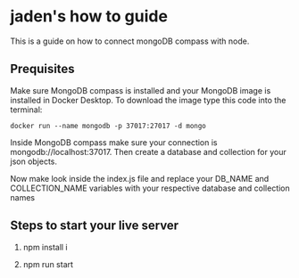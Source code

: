 # jaden's how to guide

This is a guide on how to connect mongoDB compass with node.

## Prequisites  
Make sure MongoDB compass is installed and your MongoDB image is installed in Docker Desktop. 
To download the image type this code into the terminal:

```
docker run --name mongodb -p 37017:27017 -d mongo
```

Inside MongoDB compass make sure your connection is mongodb://localhost:37017.
Then create a database and collection for your json objects.

Now make look inside the index.js file and  replace your DB_NAME and COLLECTION_NAME variables with your respective database and collection names



## Steps to start your live server  

1. npm install i

2. npm run start
